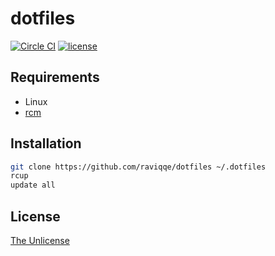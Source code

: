 # dotfiles

[![Circle CI](https://img.shields.io/circleci/project/github/raviqqe/dotfiles/master.svg?style=flat-square)](https://circleci.com/gh/raviqqe/dotfiles)
[![license](https://img.shields.io/github/license/raviqqe/dotfiles.svg?style=flat-square)](UNLICENSE)

## Requirements

- Linux
- [rcm](https://github.com/thoughtbot/rcm)

## Installation

```sh
git clone https://github.com/raviqqe/dotfiles ~/.dotfiles
rcup
update all
```

## License

[The Unlicense](https://unlicense.org)
